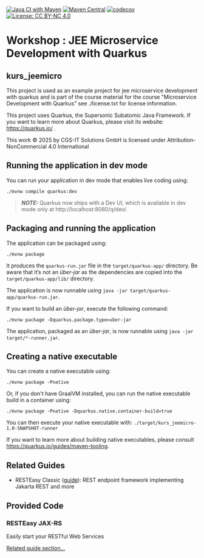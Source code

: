 [![Java CI with Maven](https://github.com/CGS-IT/jee_microservices_training_2023/actions/workflows/maven.yml/badge.svg)](https://github.com/CGS-IT/jee_microservices_training_2023/actions/workflows/maven.yml)
[![Maven Central](https://maven-badges.herokuapp.com/maven-central/jee_micro/jee_micro/badge.svg)](https://maven-badges.herokuapp.com/maven-central/jee_micro/jee_micro)
[![codecov](https://codecov.io/gh/CGS-IT/jee_microservices_training_2023/branch/main/graph/badge.svg?token=PBF8CW2H9X)](https://codecov.io/gh/CGS-IT/jee_microservices_training_2023)
[![License: CC BY-NC 4.0](https://img.shields.io/badge/License-CC%20BY--NC%204.0-lightgrey.svg)](https://creativecommons.org/licenses/by-nc/4.0/)

# Workshop : JEE Microservice Development with Quarkus
## kurs_jeemicro
This project is used as an example project for jee microservice development with quarkus 
and is part of the course material for the course "Microservice Development with Quarkus" 
see ./license.txt for license information.

This project uses Quarkus, the Supersonic Subatomic Java Framework.
If you want to learn more about Quarkus, please visit its website: https://quarkus.io/ .

This work © 2025 by CGS-IT Solutions GmbH is licensed under Attribution-NonCommercial 4.0 International

## Running the application in dev mode

You can run your application in dev mode that enables live coding using:

```shell script
./mvnw compile quarkus:dev
```

> **_NOTE:_**  Quarkus now ships with a Dev UI, which is available in dev mode only at http://localhost:8080/q/dev/.

## Packaging and running the application

The application can be packaged using:

```shell script
./mvnw package
```

It produces the `quarkus-run.jar` file in the `target/quarkus-app/` directory.
Be aware that it’s not an _über-jar_ as the dependencies are copied into the `target/quarkus-app/lib/` directory.

The application is now runnable using `java -jar target/quarkus-app/quarkus-run.jar`.

If you want to build an _über-jar_, execute the following command:

```shell script
./mvnw package -Dquarkus.package.type=uber-jar
```

The application, packaged as an _über-jar_, is now runnable using `java -jar target/*-runner.jar`.

## Creating a native executable

You can create a native executable using:

```shell script
./mvnw package -Pnative
```

Or, if you don't have GraalVM installed, you can run the native executable build in a container using:

```shell script
./mvnw package -Pnative -Dquarkus.native.container-build=true
```

You can then execute your native executable with: `./target/kurs_jeemicro-1.0-SNAPSHOT-runner`

If you want to learn more about building native executables, please consult https://quarkus.io/guides/maven-tooling.

## Related Guides

- RESTEasy Classic ([guide](https://quarkus.io/guides/resteasy)): REST endpoint framework implementing Jakarta REST and
  more

## Provided Code

### RESTEasy JAX-RS

Easily start your RESTful Web Services

[Related guide section...](https://quarkus.io/guides/getting-started#the-jax-rs-resources)
